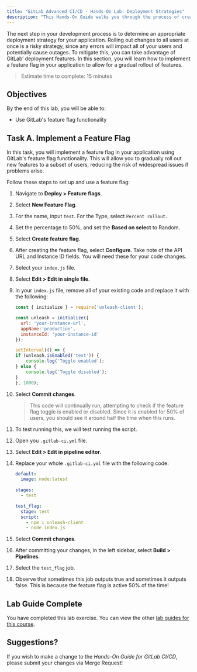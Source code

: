 ```yaml
---
title: "GitLab Advanced CI/CD - Hands-On Lab: Deployment Strategies"
description: "This Hands-On Guide walks you through the process of creating feature flags"
---
```


The next step in your development process is to determine an appropriate deployment strategy for your application. Rolling out changes to all users at once is a risky strategy, since any errors will impact all of your users and potentially cause outages. To mitigate this, you can take advantage of GitLab’ deployment features. In this section, you will learn how to implement a feature flag in your application to allow for a gradual rollout of features.

> Estimate time to complete: 15 minutes

## Objectives

By the end of this lab, you will be able to:

- Use GitLab's feature flag functionality

## Task A. Implement a Feature Flag

In this task, you will implement a feature flag in your application using GitLab's feature flag functionality. This will allow you to gradually roll out new features to a subset of users, reducing the risk of widespread issues if problems arise.

Follow these steps to set up and use a feature flag:

1. Navigate to **Deploy > Feature flags**. 

1. Select **New Feature Flag**. 

1. For the name, input `test`. For the Type, select `Percent rollout`. 

1. Set the percentage to 50%, and set the **Based on select** to Random. 

1. Select **Create feature flag**.

1. After creating the feature flag, select **Configure**. Take note of the API URL and Instance ID fields. You will need these for your code changes. 

1. Select your `index.js` file.

1. Select **Edit > Edit in single file**.

1. In your `index.js` file, remove all of your existing code and replace it with the following:

    ```js
    const { initialize } = require('unleash-client');

    const unleash = initialize({
      url: 'your-instance-url',
      appName:'production',
      instanceId: 'your-instance-id'
    });

    setInterval(() => {
    if (unleash.isEnabled('test')) {
        console.log('Toggle enabled');
    } else {
        console.log('Toggle disabled');
    }
    }, 1000);
    ```

1. Select **Commit changes**.

    > This code will continually run, attempting to check if the feature flag toggle is enabled or disabled. Since it is enabled for 50% of users, you should see it around half the time when this runs. 
    
1. To test running this, we will test running the script.

1. Open you `.gitlab-ci.yml` file.

1. Select **Edit > Edit in pipeline editor**.

1. Replace your whole `.gitlab-ci.yml` file with the following code:

    ```yml
    default:
      image: node:latest
      
    stages:
      - test

    test_flag:
      stage: test
      script:
        - npm i unleash-client
        - node index.js
    ```

1. Select **Commit changes**.

1. After committing your changes, in the left sidebar, select **Build > Pipelines**.

1. Select the `test_flag` job.

1. Observe that sometimes this job outputs true and sometimes it outputs false. This is because the feature flag is active 50% of the time!

## Lab Guide Complete

You have completed this lab exercise. You can view the other [lab guides for this course](/handbook/customer-success/professional-services-engineering/education-services/ilt-labs/advgitlabcicdhandson).

## Suggestions?

If you wish to make a change to the *Hands-On Guide for GitLab CI/CD*, please submit your changes via Merge Request!
